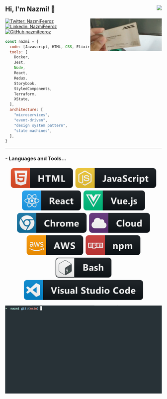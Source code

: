 <h2>
  Hi, I'm Nazmi! 👋 <img
                         align="right"
  src="https://res.cloudinary.com/practicaldev/image/fetch/s--ajGtUgSU--/c_limit,f_auto,fl_progressive,q_80,w_50/https://dev-to-uploads.s3.amazonaws.com/uploads/badge/badge_image/80/hacktoberfest2020-badge_2.png"
/>
</h2>
<img
  align="right"
  src="https://github.com/nazmifeeroz/nazmifeeroz/raw/master/business-card.gif"
  width="230"
/>

[![Twitter: NazmiFeeroz](https://img.shields.io/twitter/follow/nazmifeeroz?style=social)](https://twitter.com/NazmiFeeroz)
[![Linkedin: NazmiFeeroz](https://img.shields.io/badge/-nazmifeeroz-blue?style=flat-square&logo=Linkedin&logoColor=white&link=https://www.linkedin.com/in/nazmi-feeroz/)](https://www.linkedin.com/in/nazmi-feeroz/)
[![GitHub nazmifeeroz](https://img.shields.io/github/followers/nazmifeeroz?label=follow&style=social)](https://github.com/nazmifeeroz)

```javascript
const nazmi = {
  code: [Javascript, HTML, CSS, Elixir, Ruby],
  tools: [
    Docker,
    Jest,
    Node,
    React,
    Redux,
    Storybook,
    StyledComponents,
    Terraform,
    XState,
  ],
  architecture: [
    "microservices",
    "event-driven",
    "design system pattern",
    "state machines",
  ],
}
```

---

### - Languages and Tools...

<p align="center">
  <img
    src="https://raw.githubusercontent.com/8bithemant/8bithemant/master/svg/dev/languages/html.svg"
    alt="html"
    style="vertical-align: top; margin: 4px;"
  /><img
    src="https://raw.githubusercontent.com/8bithemant/8bithemant/master/svg/dev/languages/js.svg"
    alt="Twitter"
    style="vertical-align: top; margin: 4px;"
  /><img
    src="https://raw.githubusercontent.com/8bithemant/8bithemant/master/svg/dev/frameworks/react.svg"
    alt="Twitter"
    style="vertical-align: top; margin: 4px;"
  /><img
    src="https://raw.githubusercontent.com/8bithemant/8bithemant/master/svg/dev/frameworks/vue.svg"
    alt="Twitter"
    style="vertical-align: top; margin: 4px;"
  /><img
    src="https://raw.githubusercontent.com/8bithemant/8bithemant/master/svg/dev/misc/chrome.svg"
    alt="Twitter"
    style="vertical-align: top; margin: 4px;"
  /><img
    src="https://raw.githubusercontent.com/8bithemant/8bithemant/master/svg/dev/misc/cloud.svg"
    alt="Twitter"
    style="vertical-align: top; margin: 4px;"
  /><img
    src="https://raw.githubusercontent.com/8bithemant/8bithemant/master/svg/dev/services/aws.svg"
    alt="Twitter"
    style="vertical-align: top; margin: 4px;"
  /><img
    src="https://raw.githubusercontent.com/8bithemant/8bithemant/master/svg/dev/services/npm.svg"
    alt="Twitter"
    style="vertical-align: top; margin: 4px;"
  /><img
    src="https://raw.githubusercontent.com/8bithemant/8bithemant/master/svg/dev/tools/bash.svg"
    alt="Twitter"
    style="vertical-align: top; margin: 4px;"
  /><img
    src="https://raw.githubusercontent.com/8bithemant/8bithemant/master/svg/dev/tools/visualstudio_code.svg"
    alt="Twitter"
    style="vertical-align: top; margin: 4px;"
  />
</p>

<img
  align="right"
  src="https://github.com/nazmifeeroz/nazmifeeroz/raw/master/nazmi-cli.gif"
/>
